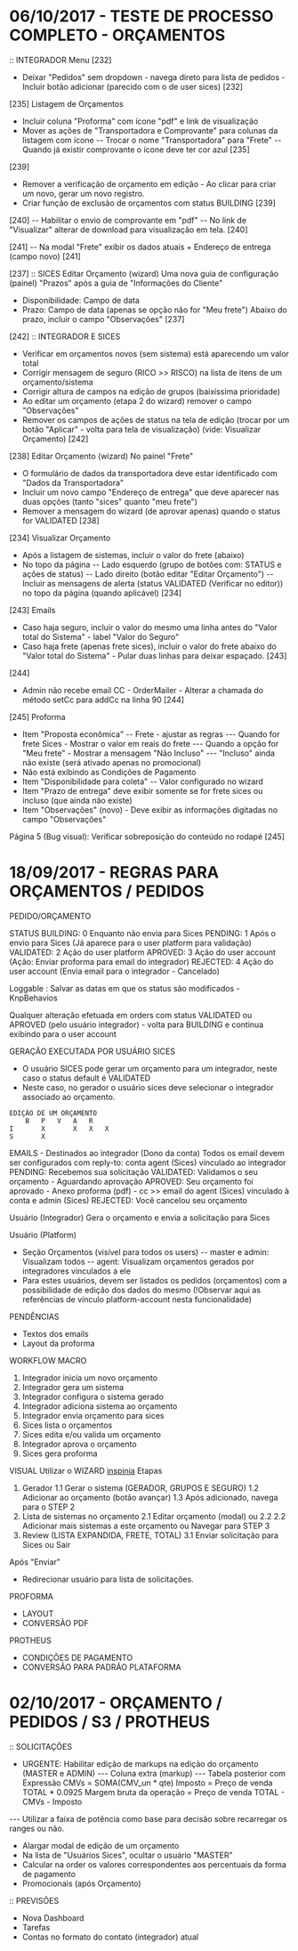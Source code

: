 
06/10/2017 - TESTE DE PROCESSO COMPLETO - ORÇAMENTOS
====================================================

:: INTEGRADOR
Menu 
[232]
- Deixar "Pedidos" sem dropdown - navega direto para lista de pedidos - Incluir botão adicionar (parecido com o de user sices)
[232]

[235]
Listagem de Orçamentos
- Incluir coluna "Proforma" com ícone "pdf" e link de visualização
- Mover as ações de "Transportadora e Comprovante" para colunas da listagem com ícone
-- Trocar o nome "Transportadora" para "Frete"
-- Quando já existir comprovante o ícone deve ter cor azul
[235]

[239]
- Remover a verificação de orçamento em edição - Ao clicar para criar um novo, gerar um novo registro.
- Criar função de exclusão de orçamentos com status BUILDING
[239]

[240]
-- Habilitar o envio de comprovante em "pdf"
-- No link de "Visualizar" alterar de download para visualização em tela.
[240]

[241]
-- Na modal "Frete" exibir os dados atuais + Endereço de entrega (campo novo)
[241]

[237]
:: SICES
Editar Orçamento (wizard)
Uma nova guia de configuração (painel) "Prazos" após a guia de "Informações do  Cliente"
- Disponibilidade: Campo de data
- Prazo: Campo de data (apenas se opção não for "Meu frete")
Abaixo do prazo, incluir o campo "Observações"
[237]

[242]
:: INTEGRADOR E SICES
- Verificar em orçamentos novos (sem sistema) está aparecendo um valor total
- Corrigir mensagem de seguro (RICO >> RISCO) na lista de itens de um orçamento/sistema
- Corrigir altura de campos na edição de grupos (baixíssima prioridade)
- Ao editar um orçamento (etapa 2 do wizard) remover o campo "Observações"
- Remover os campos de ações de status na tela de edição (trocar por um botão "Aplicar" - volta para tela de visualização) (vide: Visualizar Orçamento)
[242]

[238]
Editar Orçamento (wizard)
No painel "Frete"
- O formulário de dados da transportadora deve estar identificado com "Dados da Transportadora"
- Incluir um novo campo "Endereço de entrega" que deve aparecer nas duas opções (tanto "sices" quanto "meu frete")
- Remover a mensagem do wizard (de aprovar apenas) quando o status for VALIDATED
[238]

[234]
Visualizar Orçamento
- Após a listagem de sistemas, incluir o valor do frete (abaixo)
- No topo da página
-- Lado esquerdo (grupo de botões com: STATUS e ações de status)
-- Lado direito (botão editar "Editar Orçamento")
-- Incluir as mensagens de alerta (status VALIDATED (Verificar no editor)) no topo da página (quando aplicável)
[234]

[243]
Emails
- Caso haja seguro, incluir o valor do mesmo uma linha antes do "Valor total do Sistema" - label "Valor do Seguro"
- Caso haja frete (apenas frete sices), incluir o valor do frete abaixo do "Valor total do Sistema" - Pular duas linhas para deixar espaçado.
[243]

[244]
- Admin não recebe email CC - OrderMailer - Alterar a chamada do método setCc para addCc na linha 90
[244]

[245]
Proforma
- Item "Proposta econômica"
-- Frete - ajustar as regras
--- Quando for frete Sices - Mostrar o valor em reais do frete
--- Quando a opção for "Meu frete" - Mostrar a mensagem "Não Incluso"
--- "Incluso" ainda não existe (será ativado apenas no promocional)
- Não está exibindo as Condições de Pagamento
- Item "Disponibilidade para coleta"
-- Valor configurado no wizard
- Item "Prazo de entrega" deve exibir somente se for frete sices ou incluso (que ainda não existe)
- Item "Observações" (novo) - Deve exibir as informações digitadas no campo "Observações"

Página 5 (Bug visual): Verificar sobreposição do conteúdo no rodapé
[245]


18/09/2017 - REGRAS PARA ORÇAMENTOS / PEDIDOS
=============================================

PEDIDO/ORÇAMENTO

STATUS
BUILDING:  0  Enquanto não envia para Sices
PENDING:   1  Após o envio para Sices (Já aparece para o user platform para validação)
VALIDATED: 2  Ação do user platform
APROVED:   3  Ação do user account (Ação: Enviar proforma para email do integrador)
REJECTED:  4  Ação do user account (Envia email para o integrador - Cancelado)

Loggable : Salvar as datas em que os status são modificados - KnpBehavios

Qualquer alteração efetuada em orders com status VALIDATED ou APROVED (pelo usuário integrador) - volta para BUILDING e continua exibindo para o user account

GERAÇÃO EXECUTADA POR USUÁRIO SICES
- O usuário SICES pode gerar um orçamento para um integrador, neste caso o status default é VALIDATED
- Neste caso, no gerador o usuário sices deve selecionar o integrador associado ao orçamento.

```
EDIÇÃO DE UM ORÇAMENTO
	B	P	V	A	R
I    	X		X	X	X
S		X
```

EMAILS - Destinados ao integrador (Dono da conta) 
Todos os email devem ser configurados com reply-to: conta agent (Sices) vinculado ao integrador
PENDING: Recebemos sua solicitação
VALIDATED: Validamos o seu orçamento - Aguardando aprovação
APROVED: Seu orçamento foi aprovado - Anexo proforma (pdf) - cc >> email do agent (Sices) vinculado à conta e admin (Sices)
REJECTED: Você cancelou seu orçamento

Usuário (Integrador)
Gera o orçamento e envia a solicitação para Sices

Usuário (Platform)
- Seção Orçamentos (visível para todos os users)
-- master e admin: Visualizam todos
-- agent: Visualizam orçamentos gerados por integradores vinculados a ele
- Para estes usuários, devem ser listados os pedidos (orçamentos) com a possibilidade de edição dos dados do mesmo 
(!Observar aqui as referências de vínculo platform-account nesta funcionalidade)

PENDÊNCIAS
- Textos dos emails
- Layout da proforma

WORKFLOW MACRO
1. Integrador inicia um novo orçamento
2. Integrador gera um sistema
3. Integrador configura o sistema gerado
4. Integrador adiciona sistema ao orçamento
5. Integrador envia orçamento para sices
6. Sices lista o orçamentos
7. Sices edita e/ou valida um orçamento 
8. Integrador aprova o orçamento
9. Sices gera proforma

VISUAL
Utilizar o WIZARD [inspinia](http://webapplayers.com/inspinia_admin-v2.7.1/form_wizard.html)
Etapas
1. Gerador 
1.1 Gerar o sistema (GERADOR, GRUPOS E SEGURO)
1.2 Adicionar ao orçamento (botão avançar)
1.3 Após adicionado, navega para o STEP 2
2. Lista de sistemas no orçamento
2.1 Editar orçamento (modal) ou 2.2
2.2 Adicionar mais sistemas a este orçamento ou Navegar para STEP 3
3. Review (LISTA EXPANDIDA, FRETE, TOTAL)
3.1 Enviar solicitação para Sices ou Sair

Após "Enviar" 
- Redirecionar usuário para lista de solicitações.

PROFORMA
- LAYOUT 
- CONVERSÃO PDF

PROTHEUS
- CONDIÇÕES DE PAGAMENTO
- CONVERSÃO PARA PADRÃO PLATAFORMA


02/10/2017 - ORÇAMENTO / PEDIDOS / S3 / PROTHEUS
==========================================================

:: SOLICITAÇÕES
- URGENTE: Habilitar edição de markups na edição do orçamento (MASTER e ADMIN)
--- Coluna extra (markup)
--- Tabela posterior com
Expressão
CMVs = SOMA(CMV_un * qte)
Imposto = Preço de venda TOTAL * 0.0925
Margem bruta da operação = Preço de venda TOTAL - CMVs - Imposto

--- Utilizar a faixa de potência como base para decisão sobre recarregar os ranges ou não.

- Alargar modal de edição de um orçamento
- Na lista de "Usuários Sices", ocultar o usuário "MASTER"
- Calcular na order os valores correspondentes aos percentuais da forma de pagamento
- Promocionais (após Orçamento)

:: PREVISÕES
- Nova Dashboard
- Tarefas
- Contas no formato do contato (integrador) atual




